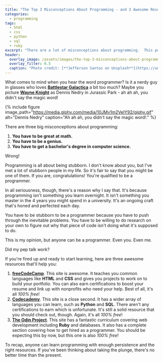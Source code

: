 ```yaml
---
title: "The Top 3 Misconceptions About Programming - and 3 Awesome Resources to Help You Learn"
categories:
  - programming
tags:
  - html
  - css
  - python
  - sql
  - ruby
excerpt: "There are a lot of misconceptions about programming.  This post examines the top three and some of the best resources to help you learn."
header:
  overlay_image: /assets/images/the-top-3-misconceptions-about-programming.jpg
  overlay_filter: 0.5
  caption: "Photo credit: [**Jefferson Santos on Unsplash**](https://unsplash.com/photos/9SoCnyQmkzI)"
---
```


What comes to mind when you hear the word programmer?  Is it a nerdy guy in glasses who loves [**Battlestar Galactica**](https://en.wikipedia.org/wiki/Battlestar_Galactica) a bit too much?  Maybe you picture [**Wayne Knight**](https://en.wikipedia.org/wiki/Wayne_Knight) as Dennis Nedry in Jurassic Park - ah ah ah, you didn't say the magic word!

{% include figure image_path="https://media.giphy.com/media/10JMv1m2VeIY92/giphy.gif" alt="Dennis Nedry" caption="Ah ah ah, you didn't say the magic word!." %}

There are three big misconceptions about programming:
1.  **You have to be great at math.**
2.  **You have to be a genius.**
3.  **You have to get a bachelor's degree in computer science.**

Wrong!

Programming is all about being stubborn.  I don't know about you, but I've met a lot of stubborn people in my life.  So it's fair to say that you might be one of them.  If you are, congratulations!  You're qualified to be a programmer.

In all seriousness, though, there's a reason why I say that.  It's because programming isn't something you learn overnight.  It isn't something you master in the 4 years you might spend in a university.  It's an ongoing craft that's honed and perfected each day.

You have to be stubborn to be a programmer because you have to push through the inevitable problems.  You have to be willing to do research on your own to figure out why that piece of code isn't doing what it's supposed to do.

This is my opinion, but anyone can be a programmer.  Even you.  Even me.

Did my pep talk work?

If you're fired up and ready to start learning, here are three awesome resources that'll help you:
1.  [**freeCodeCamp**](https://www.freecodecamp.org/).  This site is awesome.  It teaches you common languages like **HTML** and **CSS** and gives you projects to work on to build your portfolio.  You can also earn certifications to boost your resume and link up with nonprofits who need your help.  Best of all, it's all *100% free*!
2.  [**Codecademy**](https://www.codecademy.com/).  This site is a close second.  It has a wider array of languages you can learn, such as **Python** and **SQL**.  There aren't any certifications to earn which is unfortunate.  It's still a solid resource that you should check out, though.  Again, it's all *100% free*!
3.  [**The Odin Project**](https://www.theodinproject.com/).  This site has a fantastic curriculum covering web development including **Ruby** and databases.  It also has a complete section covering how to get hired as a programmer.  You should be expecting this by now, but this one is also *100% free*!

To recap, anyone can learn programming with enough persistence and the right resources.  If you've been thinking about taking the plunge, there's no better time than the present.  
